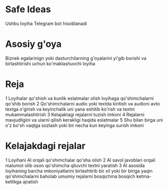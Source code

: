 # Safe Ideas
 Ushbu loyiha Telegram bot hisoblanadi

# Asosiy g'oya
 Biznek egalarinign yoki dasturchilarning g'oyalarini yi'gib borishi va birlashtirishi uchun ko'maklashuvchi loyiha

# Reja
 1 Loyihalar qo'shish va kunlik eslatmalar olish loyihaga qo'shimchalarni qo'shib borish
 2 Qo'shimchalarni audio yoki textda kiritish va audioni avto textga o'girish va keyinchalik uni yana eshitib ko'rish va textni mukammalashtirish
 3 Kelajaktagi rejalarni tuzish imkoni
 4 Rejalarni mavjudligini va ularni qilish kerakligi haqida eslatmalar
 5 Shu bilan birga uni o'z bo'sh vaqtga sozlash yoki bir necha kun keyinga surish imkoni

# Kelajakdagi rejalar
 1 Loyihani AI orqali qo'shimchalar qo'sha olish
 2 AI savol javoblari orqali malumot olib oson qo'shimcha qiluvchi textni yaratish
 3 AI asosida loyihaning barcha imkoniyatlarini birlashtirib bir xil yoki bir biriga yaqin qo'shimchalarni baholab umumiy rejalarni bosqichma bosqich ketma-ketlikga ajratish
